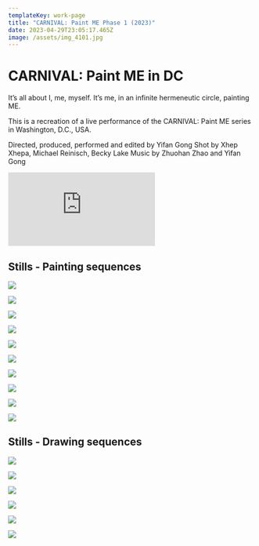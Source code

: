 ```yaml
---
templateKey: work-page
title: "CARNIVAL: Paint ME Phase 1 (2023)"
date: 2023-04-29T23:05:17.465Z
image: /assets/img_4101.jpg
---
```

# CARNIVAL: Paint ME in DC

<div class="lines-1"></div>

It’s all about I, me, myself.
It’s me, in an infinite hermeneutic circle, painting ME.

This is a recreation of a live performance of the CARNIVAL: Paint ME series in Washington, D.C., USA. 

Directed, produced, performed and edited by Yifan Gong 
Shot by Xhep Xhepa, Michael Reinisch, Becky Lake 
Music by Zhuohan Zhao and Yifan Gong

<div class="video-container"><iframe src="https://www.youtube.com/embed/9hrSIi4ZsmE" class="video" frameborder="0" allow="accelerometer; autoplay; encrypted-media; gyroscope; picture-in-picture" allowfullscreen></iframe></div>

<div class="lines-1"></div>

## S﻿tills - Painting sequences

![](/assets/img_4102.jpg)

![](/assets/_dsc7574-2.jpg)

<div class="lines-1"></div>

![](/assets/img_4101.jpg)

![](/assets/img_4093.jpg)

![](/assets/_dsc7247-拷贝.jpg)

![](/assets/_dsc7272-拷贝.jpg)

![](/assets/_dsc7337-拷贝.jpg)

![](/assets/_dsc7441-拷贝.jpg)

![](/assets/_dsc7665-拷贝.jpg)

![](/assets/头朝下好看2-拷贝.jpg)

## S﻿tills - Drawing sequences

![](/assets/_dsc6924-拷贝.jpg)

![](/assets/_dsc6927-拷贝.jpg)

![](/assets/_dsc6957-拷贝.jpg)

![](/assets/_dsc6997-拷贝.jpg)

![](/assets/_dsc7054-拷贝.jpg)

![](/assets/_dsc7059-拷贝.jpg)